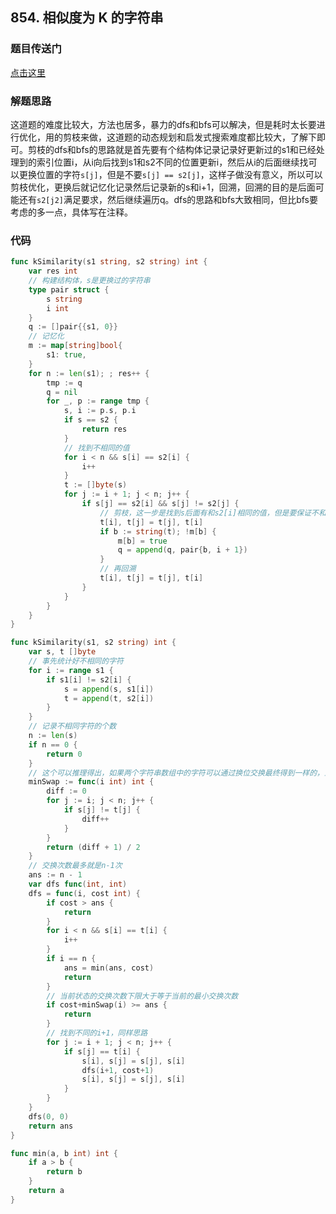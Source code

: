 ## 854. 相似度为 K 的字符串

### 题目传送门

[点击这里](https://leetcode.cn/problems/k-similar-strings/)

### 解题思路

这道题的难度比较大，方法也居多，暴力的dfs和bfs可以解决，但是耗时太长要进行优化，用的剪枝来做，这道题的动态规划和启发式搜索难度都比较大，了解下即可。剪枝的dfs和bfs的思路就是首先要有个结构体记录记录好更新过的s1和已经处理到的索引位置i，从i向后找到s1和s2不同的位置更新i，然后从i的后面继续找可以更换位置的字符`s[j]`，但是不要`s[j] == s2[j]`，这样子做没有意义，所以可以剪枝优化，更换后就记忆化记录然后记录新的s和i+1，回溯，回溯的目的是后面可能还有`s2[j2]`满足要求，然后继续遍历q。dfs的思路和bfs大致相同，但比bfs要考虑的多一点，具体写在注释。

### 代码

```go
func kSimilarity(s1 string, s2 string) int {
	var res int
	// 构建结构体，s是更换过的字符串
	type pair struct {
		s string
		i int
	}
	q := []pair{{s1, 0}}
	// 记忆化
	m := map[string]bool{
		s1: true,
	}
	for n := len(s1); ; res++ {
		tmp := q
		q = nil
		for _, p := range tmp {
			s, i := p.s, p.i
			if s == s2 {
				return res
			}
			// 找到不相同的值
			for i < n && s[i] == s2[i] {
				i++
			}
			t := []byte(s)
			for j := i + 1; j < n; j++ {
				if s[j] == s2[i] && s[j] != s2[j] {
					// 剪枝，这一步是找到s后面有和s2[i]相同的值，但是要保证不和s2[j]相同，否则没有意义
					t[i], t[j] = t[j], t[i]
					if b := string(t); !m[b] {
						m[b] = true
						q = append(q, pair{b, i + 1})
					}
					// 再回溯
					t[i], t[j] = t[j], t[i]
				}
			}
		}
	}
}
```

```go
func kSimilarity(s1, s2 string) int {
    var s, t []byte
    // 事先统计好不相同的字符
    for i := range s1 {
        if s1[i] != s2[i] {
            s = append(s, s1[i])
            t = append(t, s2[i])
        }
    }
    // 记录不相同字符的个数
    n := len(s)
    if n == 0 {
        return 0
    }
    // 这个可以推理得出，如果两个字符串数组中的字符可以通过换位交换最终得到一样的，且每一处的字符都不相同，那么最小的次数即为(diff + 1) / 2
    minSwap := func(i int) int {
        diff := 0
        for j := i; j < n; j++ {
            if s[j] != t[j] {
                diff++
            }
        }
        return (diff + 1) / 2
    }
    // 交换次数最多就是n-1次
    ans := n - 1
    var dfs func(int, int)
    dfs = func(i, cost int) {
        if cost > ans {
            return
        }
        for i < n && s[i] == t[i] {
            i++
        }
        if i == n {
            ans = min(ans, cost)
            return
        }
        // 当前状态的交换次数下限大于等于当前的最小交换次数
        if cost+minSwap(i) >= ans {
            return
        }
        // 找到不同的i+1，同样思路
        for j := i + 1; j < n; j++ {
            if s[j] == t[i] {
                s[i], s[j] = s[j], s[i]
                dfs(i+1, cost+1)
                s[i], s[j] = s[j], s[i]
            }
        }
    }
    dfs(0, 0)
    return ans
}

func min(a, b int) int {
    if a > b {
        return b
    }
    return a
}
```